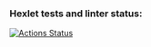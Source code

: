 ### Hexlet tests and linter status:
[![Actions Status](https://github.com/justsega/frontend-bootcamp-project-46/workflows/hexlet-check/badge.svg)](https://github.com/justsega/frontend-bootcamp-project-46/actions)
